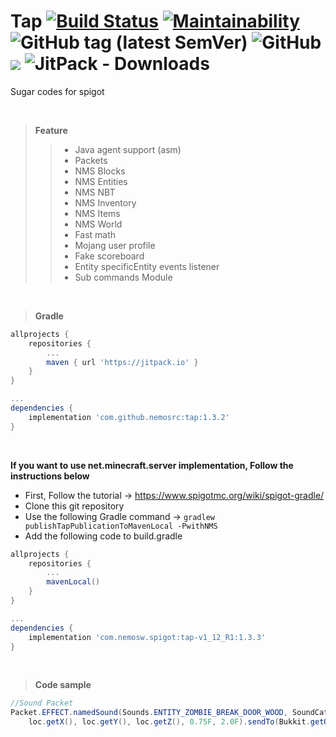 # Tap [![Build Status](https://travis-ci.org/nemosrc/tap.svg?branch=master)](https://travis-ci.org/nemosrc/tap) [![Maintainability](https://api.codeclimate.com/v1/badges/5bfde0d9a7072c48b5b8/maintainability)](https://codeclimate.com/github/nemosrc/tap/maintainability) ![GitHub tag (latest SemVer)](https://img.shields.io/github/v/tag/nemosrc/tap) ![GitHub](https://img.shields.io/github/license/nemosrc/tap) [![](https://jitpack.io/v/nemosrc/mox-collection.svg)](https://jitpack.io/#nemosrc/mox-collection) ![JitPack - Downloads](https://img.shields.io/jitpack/dm/github/nemosrc/tap)
Sugar codes for spigot

<br>

> **Feature**
>> * Java agent support (asm)
>> * Packets
>> * NMS Blocks
>> * NMS Entities
>> * NMS NBT
>> * NMS Inventory
>> * NMS Items
>> * NMS World
>> * Fast math
>> * Mojang user profile
>> * Fake scoreboard
>> * Entity specificEntity events listener
>> * Sub commands Module

<br>

> **Gradle**
```groovy
allprojects {
    repositories {
        ...
        maven { url 'https://jitpack.io' }
    }
}

...
dependencies {
    implementation 'com.github.nemosrc:tap:1.3.2'
}
```

<br>

**If you want to use net.minecraft.server implementation, Follow the instructions below**
* First, Follow the tutorial -> https://www.spigotmc.org/wiki/spigot-gradle/
* Clone this git repository
* Use the following Gradle command -> `gradlew publishTapPublicationToMavenLocal -PwithNMS`
* Add the following code to build.gradle
```groovy
allprojects {
    repositories {
        ...
        mavenLocal()
    }
}

...
dependencies {
    implementation 'com.nemosw.spigot:tap-v1_12_R1:1.3.3'
}
```

<br>

> **Code sample**
```java
//Sound Packet
Packet.EFFECT.namedSound(Sounds.ENTITY_ZOMBIE_BREAK_DOOR_WOOD, SoundCategory.MASTER, 
    loc.getX(), loc.getY(), loc.getZ(), 0.75F, 2.0F).sendTo(Bukkit.getOnlinePlayers());
```
